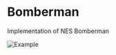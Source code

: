 # Bomberman 

Implementation of NES Bomberman

![Example](https://karpetzag.github.io/bomberman1.png)
